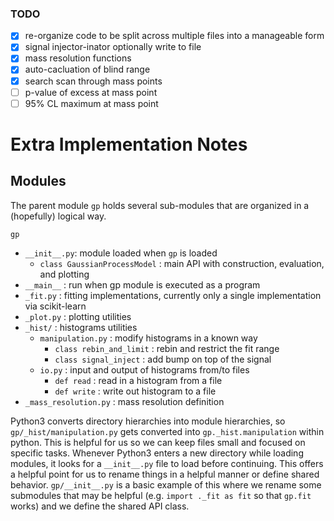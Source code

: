### TODO
-[x] re-organize code to be split across multiple files into a manageable form
-[x] signal injector-inator optionally write to file
-[x] mass resolution functions
-[x] auto-cacluation of blind range
-[x] search scan through mass points
-[ ] p-value of excess at mass point
-[ ] 95% CL maximum at mass point

# Extra Implementation Notes

## Modules
The parent module `gp` holds several sub-modules that are
organized in a (hopefully) logical way.

`gp`
  - `__init__.py`: module loaded when `gp` is loaded
    - `class GaussianProcessModel` : main API with construction, evaluation, and plotting
  - `__main__` : run when gp module is executed as a program
  - `_fit.py` : fitting implementations, currently only a single implementation via scikit-learn
  - `_plot.py` : plotting utilities
  - `_hist/` : histograms utilities
    - `manipulation.py` : modify histograms in a known way
      - `class rebin_and_limit` : rebin and restrict the fit range
      - `class signal_inject` : add bump on top of the signal
    - `io.py` : input and output of histograms from/to files
      - `def read` : read in a histogram from a file
      - `def write` : write out histogram to a file
  - `_mass_resolution.py` : mass resolution definition

Python3 converts directory hierarchies into module hierarchies, so
`gp/_hist/manipulation.py` gets converted into `gp._hist.manipulation`
within python. This is helpful for us so we can keep files small and focused
on specific tasks.
Whenever Python3 enters a new directory while loading modules, it looks for
a `__init__.py` file to load before continuing. This offers a helpful point
for us to rename things in a helpful manner or define shared behavior.
`gp/__init__.py` is a basic example of this where we rename some submodules
that may be helpful (e.g. `import ._fit as fit` so that `gp.fit` works)
and we define the shared API class.

